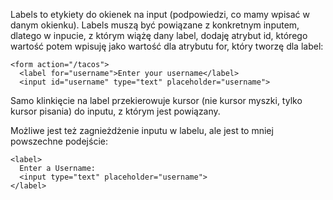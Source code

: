 Labels to etykiety do okienek na input (podpowiedzi, co mamy wpisać w danym okienku). Labels muszą być powiązane z konkretnym inputem, dlatego w inpucie, z którym wiążę dany label, dodaję atrybut id, którego wartość potem wpisuję jako wartość dla atrybutu for, który tworzę dla label:  
  
```
<form action="/tacos">
  <label for="username">Enter your username</label>
  <input id="username" type="text" placeholder="username">
```
  
Samo klinkięcie na label przekierowuje kursor (nie kursor myszki, tylko kursor pisania) do inputu, z którym jest powiązany.  
  
Możliwe jest też zagnieżdżenie inputu w labelu, ale jest to mniej powszechne podejście:  
```
<label>
  Enter a Username:
  <input type="text" placeholder="username">
</label>
```
